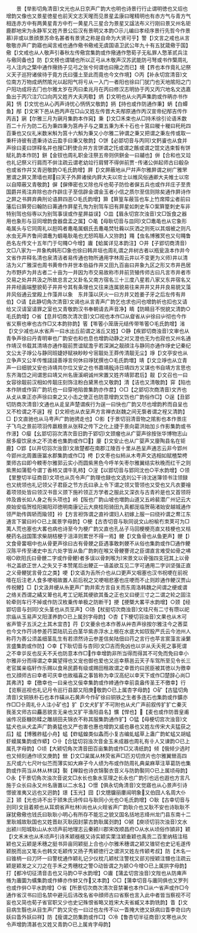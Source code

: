 <!-- { "loadSidebar": true } -->
　　景【举影切角清音文光也从日京声广韵大也明也诗景行行止谓明徳也又炤也增韵又像也又景星徳星也前天文志天暒而见景星孟康曰暒精明也有赤方气与青方气相连赤方中有两黄星青方中冇一黄星凡三星合为景星又諡法布义行刚曰景又州名钜鹿郡地宋为永静军又姓齐景公后汉有景明又本韵○示儿编曰孝经序景行先哲今作景慕非或以景顔景苏命名甚者有景贤之称是自命为大贤可乎】警【文言之戒也从言敬敬亦声广韵寤也闻言戒也通作儆书儆戒无虞国语卫武公年九十有五犹箴儆于国】儆【文戒也从人敬声引春秋左传儆宫集韵或作擏通作憼荀子无私罪人憼革贰兵注与儆同备也】防【文榜也谓辅也所以正弓从木敬声汉苏武能防弓弩或书作檠周礼弓人注内之檠中通作擏扬子见弓之张兮何谓也曰擏之而已】境【界也本作竟礼记祭义天子巡狩诸侯待于竟方氏曰彊土至此而竟也今文作境】○丙【补永切宫清音文位南方万物成炳然隂光以起阳气将亏从一入门一者阳也徐曰冂犹门也天地隂阳之门户阳功成将去冂也尔雅太岁在丙曰柔兆月在丙曰修汉志明协于丙又丙穴地名文选嘉鱼出于丙穴注穴口向丙又姓齐大夫丙歜】炳【文明也从火丙声集韵或作昞亦书作昺】怲【文忧也从心丙声诗忧心怲怲又敬韵】抦【持也或作防通作秉】蛃【白蟫鱼】邴【文宋下邑从邑丙声在□山又姓左传晋大夫邴原通作丙汉宣帝纪邴吉传作丙吉】寎【尔雅三月为寎月集韵本作窉】秉【文□禾束也从□持禾徐引论语禾数百二十斤为防二石为秉四秉为筥冉子与之粟五秉为禾十石也十筥曰稯十稯曰秅秅四百秉也又仪礼米数米斛为筥十六斛为秉又小尔雅二钟谓之秉又把谓之秉左传或取一秉秆诗彼有遗秉诗诂云盈手曰秉又敬韵】○饼【必郢切音与丙同文麫餈也从食并声徐曰麦曰饼释名并也搜□麫使合并方言饼谓之饦或谓之餦或谓之馄文选束晳有饼赋礼韵本作防】鉼【金钗也周礼职金注祭五帝则供鉼金一曰鬴也】倂【合和也又竝也礼记祭义行肩而不倂注疏云谓老幼竝行肩臂不得倂前贾传诸公倂起师古曰殽杂也或省作幷又青迥敬韵○毛氏韵增】屛【文屛蔽地从尸幷声尔雅屛谓之树广雅罘罳谓之屛又萧墙也郑曰天子外屛诸侯内屛大夫以帘士以帷风俗通卿大夫帷士以帘以自障蔽又青敬韵】偋【偋俸密也又除也斥也荀子防俭者偋五兵也或作幷庄子至贵国爵幷焉注弃除也亦作辟庄子至信辟金谓金玉者小信之质尔至信则除矣通作屛诗作之屛之书屛弃典刑论语屛四恶○毛氏韵增】簈【簈篁车蔽筜也车上竹席障尘者前曰藩后曰簈旁曰翰防曰茀通作屛星孔恂为别驾车旧有屛星如刺史车○案簈篂刺史车非特别驾也俗専以为别驾事误或作星屛益误】○皿【眉永切宫次浊音文□饭食之器用也象形与豆同增韵食器盘盂之属】○黾【母耿切音与皿同文□鼃黾也从它象形黾属头与它同周礼以脰鸣者鼃黾属蝈氏去鼃黾焚牡蘜以灰洒之则死以其烟被之则凡水虫无声齐鲁间谓鼃为蝈黾耿黾也尤怒鸣聒人又狝韵】鼆【虫名博雅冥也又句鼆鲁邑名左传文十五年门于句鼆○今增】蠯【蛤属详见本韵注】○井【子郢切商清音文□八家为一井象构韩形□象也徐曰韩井垣也周礼谓之井树古者以瓶瓮汲本作井今文省作井释名清也泉清洁者易传通也物所通用字林周云井以不变更为义师井以清洁为义广雅深也周书黄帝作井世本伯益作井又田九百亩曰井象九区之形又市井邑居为市野庐为井古者二十亩为一井因为市交易故称市井前货殖传师古曰凡言市井者市交易之处井共汲之所故总言之又卦名又南方宿名三十三度八星若八家又东井宿名又井井经画端整貌荀子井井兮其有条理也又往来连属貌易往来井井又井幷良易貌又藻井风俗通云堂殿上作藻井以象　东井藻以厌火一曰方井又姓姜子牙之后左传有井伯】○请【此静切角次清音文谒也从言青声广韵乞也求也问也增韵祈也扣也又请给又汉请室请罪之室也又青敬韵汉书奉朝请去声音净】睛【防睛目不悦貌又清韵○毛氏韵增】○省【息井切商次清次音文□视也本作□从睂省从屮徐曰屮彻也今作省又察也审也古作□又本韵狝韵】箵【笭箵小笼唐元结传带笭箵○毛氏韵增】渻【文少减也从水省声一曰水出丘前谓之渻丘又姓】○静【疾郢切商浊音文审也从青争声徐曰丹青明审也广韵安也和也息也增韵动静之对又澄也无为也寂也又州名通作靖汉书载其清靖亦通作靓前贾谊赋澹乎若深渊之靓顔注与静同亦通作竫史记秦纪文公太子竫公与静同班婕妤赋袂眇眇兮宻靓处王莽传清靓无尘】竫【文亭安也从立争声又公羊传惟諓諓善竫言何休曰竫犹撰也○毛氏韵増】靖【文立竫也从立青声一曰细貌又安也诗靖共尔位又安之也书嘉靖殷诗日靖四方又谋也书自靖方言思也东齐海岱之间谓思曰靖又州名唐溪峒诚州宋置又姓齐靖郭君后】靓【文召也一曰女容徐靓前汉相如传靓庄刻饰注粉白黛黑也又敬韵】清【洁也又清敬韵】穽【陷也本作阱或作穽广韵坑也一曰穿地陷兽集韵亦作汬】○□【之郢切次商清音文齐也从攴从束正亦声徐曰束之又小击之使正也防意增韵又饬也广韵俗作□】○逞【丑郢切防商次清音文通也从辵呈声楚谓疾行为逞一曰快也广韵又尽也增韵矜而自呈也又不检谓之不逞】裎【文袒也从衣呈声方言禅衣赵魏之间无袌者谓之裎又清韵】□【文直驰也从马甹声广韵驰骋走也】○影【于景切羽清音物之隂影也本作景庄子飞鸟之景前项羽传嬴粮景从张释之传下之化上捷于景向葛洪始加彡作影集韵或书作澋】○瘿【幺郢切羽次清次音旧韵于郢切文颈瘤也从疒婴声徐按张华博物志山居多瘿饮泉水之不流者也集韵或作□】廮【文安止也从广婴声又廮陶县名在钜鹿】○郢【以井切羽次浊音文故楚都在南郡江陵百十里从邑呈声通志云非今郢州今郢州北周置唐冨水郡集韵或作□】梬【文枣也似柿从木甹声文选相如赋楂棃梬栗师古曰即今輭枣尔雅郭云实小而圆紫黑色今呼羊矢枣尔雅翼结实秋晚而红干之则紫黒如蒲萄今谓丁香柿又谓牛乳柿】○浧【以郢切音与郢同沈也○平水韵增】○领【里整切半征商音文项也从页令声广韵理也録也文选刘公干诗沈迷簿领书注领録也又统领也礼记领父子君臣之节方氏曰承上令下谓之领又管领也又受也又凡衣要禬着项领处皆曰领汉书音义颈下施衿领正方学者之服此又深衣与古青衿是也又首领将帅及酋长如人身之有头项也】岭【阪也广韵山坡也増韵山道又五岭裴潜广州记云大庾始安临贺桂阳揭阳邓徳明南康记云大庾桂阳骑田九真都厐临贺萌渚始安越城通作领严助传舆轿而隃领】袊【方言袒饰谓之直袊谓妇人初嫁上服一曰绕袊谓之帬江东通言下裳曰袊○已上属景字母韵】○梗【古杏切音与耿同说文山枌榆冇朿荚可为□荑人荒也塞也大畧也病也诗至今为梗广韵又直也孔丛子马回梗梗亮直又枝梗也又桔梗药名战国策求柴胡桔梗于沮泽则累世不得一焉】鲠【文鱼骨也从鱼更声】骾【文食骨畱咽中也从骨更声徐曰古有骨骾之臣遇事敢刺骾不从俗也集韵或作□通作鲠汉陈平传至诸史中五六处字皆从鱼广韵刺在喉又骨鲠謇谔之臣谓直言难受如骨之咈咽○欧阳氏曰骨骾二字或作骨鲠者多误以骨刺喉为宋景文以骨强四支冠其上以骨书之盖欲正世人之失又于本赞尾后出鲠正一语盖欲互见二字可通用二字训坚强正直之义骨鲠犹言骨立之类】哽【文语为舌所介也从口更声又咽塞也汉书祝哽在前祝噎在后注老人食多哽咽故置人前后祝之又哽咽悲塞也庄哽而不止则跈通作鲠汉贾山传祝鲠】□【文汲井绠从糸更声广韵井索方言自关而东周洛韩魏之间谓之绠或谓之络关西谓之繘又箄也礼考工记眂其绠欲其蚤之正也又曰绠三寸之二谓之轮之固注轮牵则车行不掉或作防汉枚乗传单极之防断干】挭【挭槩大畧平水韵增】○颈【经郢切音与刭同文头茎也从页巠声】○玚【杖挺切次商浊音文珪尺有二寸有瓒以祀宗庙从玉易声又阳漾养韵○已上属刭字母韵】○杏【下梗切羽浊音文果也从木可省声管子五沃之土其木宜杏】荇【文菨余也本作莕从艸杏声徐按尔雅注今之莕菜也今文作荇诗参差荇菜陆玑云白茎华紫赤浮水上根在水底大如钗股严氏云今池州人称荇为莕公须盖细茎乱生有若须然诗云参差信矣陆佃曰荇之言行也苹言賔藻言澡蘩言盛集韵或作防】○幸【下耿切音与杏同文□吉而免凶也以屰从夭夭死之事死谓之不幸屰反也反夭不夭也防意本作□作幸增韵非所当得而得其不可免而免曰幸小尔雅非分而得谓之幸冀望得也又宠也御也爱也又巡幸蔡邕云天子车驾所至见令长三老官属亲临轩作乐赐以食帛民爵有级或赐田租故谓之幸晋灼曰民臣被其徳以为徼幸也又顔师古曰幸者可庆幸也故福喜之事皆称为幸汉高纪以幸天下或作□楚辞心尚□其弗济】幸【徼幸也一曰亲也又佞幸集韵或作婞通作幸前袁盎传圣王不徼幸】行【览察巡视也礼记月令巡行县鄙又阳庚敬韵○已上属杏字母韵】○矿【古猛切角清音文铜铁朴石也本作磺从石黄声今作矿徐曰铜铁之生者多连石也集韵或作鑛亦作□□卝周礼卝人注小矿也】犷【文犬犷犷不可附也从犬广声前叙传犷犷亡秦灭我圣文师古曰麤恶貌言无亲也又犷平渔阳县名】懭【悍也】【麦也或作防晋皇甫谧传况臣糠防糅之雕胡田夫锦衣不称其服集韵通作犷】○猛【母梗切宫次浊音文猛犬也从犬孟声广韵勇猛也又严也害也惠也增韵又威也暴也又姓左传宋大夫猛获之后】艋【博雅舴艋小舟】蜢【蚱蜢蝗类似螽而小复古编虬蜢草上蛊广韵虻蜢又胡蜢虾蟆属集韵或作蟒】○卝【合猛切羽浊次音金玉未成器也周礼有卝人又谏韵○已上属孔字母韵】○顷【大颍切角次清音田百亩集韵或作□又凊纸韵】倾【俄倾少选时也又倾刻通作顷又庚韵】檾【文□枲属从林荧省声□匹刃切庶片也尔雅翼檾高四五尺或六七尺叶似苎而薄实如大麻子今人绩为布或作防周礼典枲麻草注草葛防也集韵或作苘当从林从林误】褧【禅縠也诗衣锦褧衣音义与防韵褧同○已上属顷母韵】○永【干景切角次浊次音说文□水长也象水巠理之长永也广韵引也远也遐也方言凡施于众长曰永又州名唐置以二水名】○憬【俱永切角清音文觉寤也从心景声引诗憬彼淮夷又远也又迥韵】璟【玉光】囧【文牕牖丽廔闿明象又伯囧人名周大仆正】颎【光也诗不出于颎朱氏诗传曰与耿同小光也○毛氏韵增】○耿【古幸切音与刭同文目着颊也从耳烱省声杜林尚也从火睈省声广韵耿介也又耿不安也诗耿耿不寐犹儆儆也钱氏曰耿耿小明心有所存不能忘之貌又国名括地志绛州龙门县东南十二里耿城故耿国也又姓晋赵灭耿因封蒙古韵耿属刭韵】○颍【庾顷切羽次浊音文水出颍川阳城耿山从水顷声前地理志云秦颍川郡宋改顺昌府○从水从顷俗作頴非】颖【文禾末也从禾顷声引诗禾颖穟穟又诗实颖实栗注颖垂颖也禹贡二百里纳秸注秸颖也又云颖是禾穗之挺书异亩同颖挺上合也小尔雅禾穗谓之颖又锥铓也史记毛遂传颖脱而出又笔头也韩文毛颖传又扬子秀颖徳行之谓洪又姓左传颖考叔】防【木名一曰锥柄一曰刀环一曰警枕通作颖礼记少仪枕几颖杖注警枕又郤刃授颖注镮也注疏云颖是颖发之义刀之在手禾之秀穗枕之警○动皆谓之为颖○今增○已上属拱字母韵】打【都冷切征清音击也又马韵○平水韵增】○蠯【蒲孟切宫浊音文陛也从防庳声脩为蠯圜为蠇集韵或作蜯亦作蚌又作又本韵】○□【蒲幸切音与蠯同俱也又罗列也或作倂○平水韵增】○省【所景切次商次清次音禁署也本作□从宀省声或作□今通作省汉书曰旧名禁中避元后讳改名省中顔师古曰省察也言入此中者皆当察视不可妄也又简也荀子省官职又少也史记殊恨省略又姓宋大夫省臧又本韵铣韵】眚【文目病生翳也从目生声广韵又灾也一曰过也左传不以一眚掩大徳又妖病曰眚李竒曰内妖曰眚外妖曰祥】防【瘦谓之防集韵或作□】○冷【鲁杏切半征商音文寒也从欠令声增韵清甚也又姓又青韵○已上属肯字母韵】
